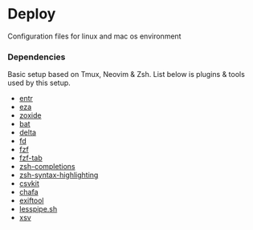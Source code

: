Deploy
======

Configuration files for linux and mac os environment

### Dependencies

Basic setup based on Tmux, Neovim & Zsh. List below is plugins & tools used by this setup.

* [entr](https://github.com/eradman/entr)
* [eza](https://github.com/eza-community/eza)
* [zoxide](https://github.com/ajeetdsouza/zoxide)
* [bat](https://github.com/sharkdp/bat)
* [delta](https://github.com/dandavison/delta)
* [fd](https://github.com/sharkdp/fd)
* [fzf](https://github.com/junegunn/fzf)
* [fzf-tab](https://github.com/Aloxaf/fzf-tab)
* [zsh-completions](https://github.com/zsh-users/zsh-completions)
* [zsh-syntax-highlighting](https://github.com/zsh-users/zsh-syntax-highlighting)
* [csvkit](https://github.com/wireservice/csvkit)
* [chafa](https://github.com/hpjansson/chafa)
* [exiftool](https://github.com/exiftool/exiftool)
* [lesspipe.sh](https://github.com/wofr06/lesspipe)
* [xsv](https://github.com/BurntSushi/xsv)

